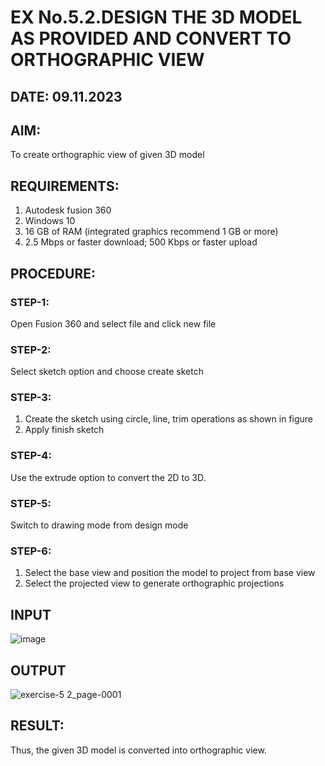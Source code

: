 # EX No.5.2.DESIGN THE 3D MODEL AS PROVIDED AND CONVERT TO ORTHOGRAPHIC VIEW
## DATE: 09.11.2023

## AIM: 
To create orthographic view of given 3D model

## REQUIREMENTS: 
1. Autodesk fusion 360
2. Windows 10
3. 16 GB of RAM (integrated graphics recommend 1 GB or more)
4. 2.5 Mbps or faster download; 500 Kbps or faster upload 

## PROCEDURE:

### STEP-1:
Open Fusion 360 and select file and click new file

### STEP-2:
Select sketch option and choose create sketch

### STEP-3: 
1. Create the sketch using circle, line, trim operations as shown in figure
2. Apply finish sketch 

### STEP-4:
 Use the extrude option to convert the 2D to 3D.

### STEP-5:
Switch to drawing mode from design mode 
          
### STEP-6:
1. Select the base view and position the model to project from base view 
2. Select the projected view to generate orthographic projections

## INPUT
![image](https://user-images.githubusercontent.com/113594316/199412055-fa1f658d-65f4-42c2-9c3c-78c93512e905.png)

## OUTPUT
![exercise-5 2_page-0001](https://github.com/Raji1009/EX-No.5.2.DESIGN-THE-3D-MODEL-AS-PROVIDED-AND-CONVERT-TO-ORTHOGRAPHIC-VIEW/assets/89059861/fc017bc0-4030-49c6-a6c6-da894c007652)

## RESULT:
Thus, the given 3D model is converted into orthographic view.
